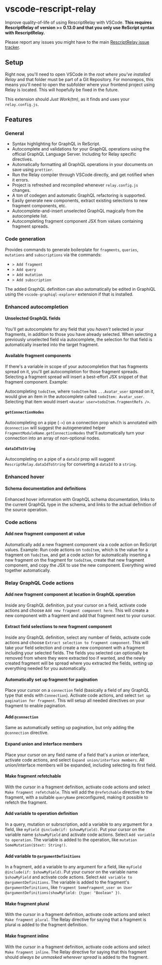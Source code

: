 # vscode-rescript-relay

Improve quality-of-life of using RescriptRelay with VSCode. **This requires RescriptRelay of version >= 0.13.0 and that you only use ReScript syntax with RescriptRelay.**

Please report any issues you might have to the main [RescriptRelay issue tracker](https://github.com/zth/rescript-relay/issues).

## Setup

Right now, you'll need to open VSCode in the _root where you've installed Relay_ and that folder must be part of a Git Repository. For monorepos, this means you'll need to open the subfolder where your frontend project using Relay is located. This will hopefully be fixed in the future.

This extension should _Just Work(tm)_, as it finds and uses your `relay.config.js`.

## Features

### General

- Syntax highlighting for GraphQL in ReScript.
- Autocomplete and validations for your GraphQL operations using the official GraphQL Language Server. Including for Relay specific directives.
- Automatically formatting all GraphQL operations in your documents on save using `prettier`.
- Run the Relay compiler through VSCode directly, and get notified when it errors.
- Project is refreshed and recompiled whenever `relay.config.js` changes.
- A ton of codegen and automatic GraphQL refactoring is supported.
- Easily generate new components, extract existing selections to new fragment components, etc.
- Autocomplete-and-insert unselected GraphQL magically from the autocomplete list.
- Autocompleting fragment component JSX from values containing fragment spreads.

### Code generation

Provides commands to generate boilerplate for `fragments`, `queries`, `mutations` and `subscriptions` via the commands:

- `> Add fragment`
- `> Add query`
- `> Add mutation`
- `> Add subscription`

The added GraphQL definition can also automatically be edited in GraphiQL using the `vscode-graphiql-explorer` extension if that is installed.

### Enhanced autocompletion

#### Unselected GraphQL fields

You'll get autocomplete for any field that you _haven't_ selected in your fragments, in addition to those you have already selected. When selecting a previously unselected field via autocomplete, the selection for that field is automatically inserted into the target fragment.

#### Available fragment components

If there's a variable in scope of your autocompletion that has fragments spread on it, you'll get autocompletion for those fragment spreads. Selecting a fragment spread will insert a best-effort JSX snippet of that fragment component. Example:

Autocompleting `todoItem`, where `todoItem` has `...Avatar_user` spread on it, would give an item in the autocomplete called `todoItem: Avatar_user`. Selecting that item would insert `<Avatar user=todoItem.fragmentRefs />`.

#### `getConnectionNodes`

Autocompleting on a pipe (`->`) on a connection prop which is annotated with `@connection` will suggest the autogenerated helper `FragmentModuleName.getConnectionNodes` that'll automatically turn your connection into an array of non-optional nodes.

#### `dataIdToString`

Autocompleting on a pipe of a `dataId` prop will suggest `RescriptRelay.dataIdToString` for converting a `dataId` to a `string`.

### Enhanced hover

#### Schema documentation and definitions

Enhanced hover information with GraphQL schema documentation, links to the current GraphQL type in the schema, and links to the actual definition of the source operation.

### Code actions

#### Add new fragment component at value

Automatically add a new fragment component via a code action on ReScript values. Example: Run code actions on `todoItem`, which is the value for a fragment on `TodoItem`, and get a code action for automatically inserting a new fragment on the fragment for `todoItem`, create that new fragment component, and copy the JSX to use the new component. Everything wired together automatically.

### Relay GraphQL Code actions

#### Add new fragment component at location in GraphQL operation

Inside any GraphQL definition, put your cursor on a field, activate code actions and choose `Add new fragment component here`. This will create a new component with a fragment and add that fragment next to your cursor.

#### Extract field selections to new fragment component

Inside any GraphQL definition, select any number of fields, activate code actions and choose `Extract selection to fragment component`. This will take your field selection and create a new component with a fragment including your selected fields. The fields you selected can optionally be removed from where they were extracted too if wanted, and the newly created fragment will be spread where you extracted the fields, setting up everything needed for you automatically.

#### Automatically set up fragment for pagination

Place your cursor on a `connection` field (basically a field of any GraphQL type that ends with `Connection`). Activate code actions, and select `Set up pagination for fragment`. This will setup all needed directives on your fragment to enable pagination.

#### Add `@connection`

Same as automatically setting up pagination, but only adding the `@connection` directive.

#### Expand union and interface members

Place your cursor on any field name of a field that's a union or interface, activate code actions, and select `Expand union/interface members`. All union/interface members will be expanded, including selecting its first field.

#### Make fragment refetchable

With the cursor in a fragment definition, activate code actions and select `Make fragment refetchable`. This will add the `@refetchable` directive to the fragment, with a suitable `queryName` preconfigured, making it possible to refetch the fragment.

#### Add variable to operation definition

In a query, mutation or subrscription, add a variable to any argument for a field, like `myField @include(if: $showMyField)`. Put your cursor on the variable name `$showMyField` and activate code actions. Select `Add variable to operation`. The variable is added to the operation, like `mutation SomeMutation($text: String!)`.

#### Add variable to `@argumentDefinitions`

In a fragment, add a variable to any argument for a field, like `myField @include(if: $showMyField)`. Put your cursor on the variable name `$showMyField` and activate code actions. Select `Add variable to @argumentDefinitions`. The variable is added to the fragment's `@argumentDefinitions`, like `fragment SomeFragment_user on User @argumentDefinitions(showMyField: {type: "Boolean" })`.

#### Make fragment plural

With the cursor in a fragment definition, activate code actions and select `Make fragment plural`. The Relay directive for saying that a fragment is plural ıs added to the fragment definition.

#### Make fragment inline

With the cursor in a fragment definition, activate code actions and select `Make fragment inline`. The Relay directive for saying that this fragment should _always be unmasked wherever spread_ is added to the fragment.
